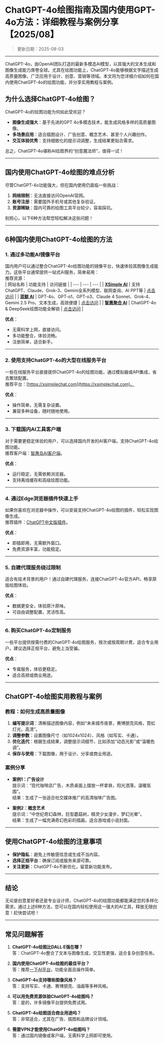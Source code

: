 
# **ChatGPT-4o绘图指南及国内使用GPT-4o方法：详细教程与案例分享【2025/08】**
> 更新日期：2025-08-03
---
ChatGPT-4o，由OpenAI团队打造的最新多模态AI模型，以其强大的文本生成和图像生成能力席卷全球。尤其在绘图功能上，ChatGPT-4o能够根据文字描述生成高质量图像，广泛应用于设计、创意、营销等领域。本文将为您详细介绍如何在国内使用ChatGPT-4o的绘图功能，并分享实用教程与案例。

## **为什么选择ChatGPT-4o绘图？**

ChatGPT-4o的绘图功能为何如此受欢迎？  
- **图像生成强大**：基于先进的GPT 4o多模态技术，能生成风格多样的高质量图像。  
- **多场景应用**：适合插图设计、广告创意、概念艺术、甚至个人兴趣创作。  
- **交互体验优秀**：支持细致化的提示词调整，生成结果更贴合需求。  

总之，ChatGPT-4o堪称AI绘图界的“创意魔法师”，值得一试！

---

## **国内使用ChatGPT-4o绘图的难点分析**

尽管ChatGPT-4o功能强大，但在国内使用仍面临一些挑战：  
1. **网络限制**：无法直接访问OpenAI官网。  
2. **账号注册**：需要国外手机号或其他复杂验证。  
3. **资源稀缺**：国内可靠的绘图工具平台较少，容易踩坑。  

别担心，以下6种方法帮您轻松解决这些问题！

---

## **6种国内使用ChatGPT-4o绘图的方法**

### **1. 通过多功能AI镜像平台**
国内用户可以通过整合ChatGPT-4o绘图功能的镜像平台，快速体验其图像生成能力。这些平台通常提供一站式AI服务，简单易用：  
推荐资源：  
| 网站名称 | 功能支持 | 访问链接 |
| --- | --- | --- |
| **[XSimple AI](https://xsimplechat.com)** | 支持ChatGPT、Claude、Grok-3、Gemini全系列模型、联网查询、AI PPT等 | [点击访问](https://xsimplechat.com) |
| **[蓝鲸 AI](https://chat.lanjingai.org/)** | GPT-4o、GPT-o1、GPT-o3、Claude 4 Sonnet、Grok-4、Gemini 2.5 Pro、文本生成，高效便捷 | [点击访问](https://chat.lanjingai.org/) |
| **[智惠聚合 AI](https://deepseek-free.org/)** | ChatGPT-4o & DeepSeek绘图功能全解锁 | [点击访问](https://deepseek-free.org/) |

**优点**：  
- 无需科学上网，直接访问。  
- 多功能整合，体验流畅。  
- 注册简单，适合新手。  

---

### **2. 使用支持ChatGPT-4o的大型在线服务平台**
一些在线服务平台直接提供ChatGPT-4o的绘图功能，通过模拟器或API集成，省去繁琐配置。  
推荐平台：[https://xsimplechat.com](https://xsimplechat.com)。  

**优点**：  
- 操作简单，无需复杂设置。  
- 兼容多种设备，随时随地使用。  

---

### **3. 下载国内AI工具客户端**
对于需要更稳定体验的用户，可以选择国内开发的AI客户端，支持ChatGPT-4o绘图功能。  
推荐客户端：[智惠岛AI客户端](https://chat.lanjingai.org)。  

**优点**：  
- 运行稳定，无需依赖浏览器。  
- 支持离线缓存和高级绘图功能。  

---

### **4. 通过Edge浏览器插件快速上手**
如果你喜欢在浏览器中操作，可以安装支持ChatGPT-4o绘图的插件，轻松实现图像生成。  
推荐插件：[ChatGPT中文版插件](xsimplechat.coml)。  

**优点**：  
- 即插即用，无需额外窗口。  
- 免费资源丰富，功能稳定。  

---

### **5. 自建代理服务绕过限制**
适合有技术背景的用户！通过自建代理服务，连接ChatGPT-4o官方API，畅享原版绘图体验。  

**优点**：  
- 数据更安全，体验原汁原味。  
- 可自由调整配置，灵活性高。  

---

### **6. 购买ChatGPT-4o定制服务**
一些平台提供按需付费的ChatGPT-4o绘图服务，按次或按周期计费，适合专业用户。建议选择正规平台，避免上当受骗。  

**优点**：  
- 专属服务，体验更稳定。  
- 适合高频或商业用途。  

---

## **ChatGPT-4o绘图实用教程与案例**

### **教程：如何生成高质量图像**
1. **编写提示词**：清晰描述图像内容，例如“未来城市夜景，赛博朋克风格，霓虹灯光，高清”。  
2. **调整参数**：设置图像尺寸（如1024x1024）、风格（如写实、卡通）。  
3. **优化迭代**：根据生成结果，调整提示词细节，比如添加“动态光影”或“温暖色调”。  
4. **保存与使用**：下载图像，用于设计、分享或商业用途。  

### **案例分享**
- **案例1：广告设计**  
  提示词：“现代咖啡店广告，木质桌面上摆放一杯拿铁，阳光洒落，温暖氛围”。  
  结果：生成了一张适合社交媒体推广的高清咖啡广告图。  

- **案例2：概念艺术**  
  提示词：“中世纪奇幻森林，巨型蘑菇树，精灵少女漫步，梦幻光晕”。  
  结果：生成了一幅充满奇幻色彩的插画，适合游戏或小说封面。  

---

## **使用ChatGPT-4o绘图的注意事项**

- **保护隐私**：避免上传敏感信息或生成不当内容。  
- **选择正规平台**：确保订阅或服务来源可靠。  
- **关注更新**：ChatGPT-4o不断优化，留意新功能发布。  

---

## **结论**

无论是创意爱好者还是专业设计师，ChatGPT-4o的绘图功能都能满足您的多样化需求。通过上述6种方法，您可以在国内轻松使用这一强大的AI工具，释放无限创意！赶快尝试吧！

---

## **常见问题解答**

1. **ChatGPT-4o绘图比DALL·E强在哪？**  
   答：ChatGPT-4o整合了文本与图像生成，交互性更强，适合复杂创意任务。  

2. **国内使用ChatGPT-4o绘图的最佳平台？**  
   答：推荐[一下AI平台](https://xsimplechat.com)，功能全面且操作简单。  

3. **ChatGPT-4o支持哪些图像风格？**  
   答：支持写实、卡通、赛博朋克、油画等多种风格。  

4. **可以用免费资源体验ChatGPT-4o绘图吗？**  
   答：是的，许多镜像平台提供免费试用。  

5. **ChatGPT-4o绘图适合商业用途吗？**  
   答：非常适合，尤其在广告、插图和品牌设计领域。  

6. **需要VPN才能使用ChatGPT-4o绘图吗？**  
   答：通过国内镜像或客户端，无需科学上网即可使用。
